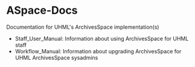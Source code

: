 # ASpace-Docs

Documentation for UHML's ArchivesSpace implementation(s)

- Staff_User_Manual: Information about using ArchivesSpace for UHML staff
- Workflow_Manual: Information about upgrading ArchivesSpace for UHML ArchivesSpace sysadmins
